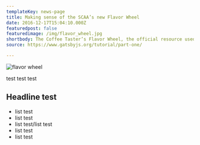 ```yaml
---
templateKey: news-page
title: Making sense of the SCAA’s new Flavor Wheel
date: 2016-12-17T15:04:10.000Z
featuredpost: false
featuredimage: /img/flavor_wheel.jpg
shortbody: The Coffee Taster’s Flavor Wheel, the official resource used by coffee tasters, has been revised for the first time this year.
source: https://www.gatsbyjs.org/tutorial/part-one/

---
```

![flavor wheel](/img/flavor_wheel.jpg)

test test test

## Headline test

* list test
* list test
* list test/list test
* list test
* list test
